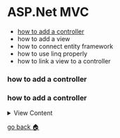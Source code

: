 # ASP.Net MVC

- [how to add a controller][add-control]
- how to add a view
- how to connect entity framework
- how to use linq properly
- how to link a view to a controller

[add-control]:#how-to-add-a-controller
[home]:#aspnet-mvc


### how to add a controller


### how to add a controller

<details>
<summary>
View Content
</summary>

**reference**
- [Controller](https://www.tutorialsteacher.com/mvc/mvc-controller)

1. Right click on the controllers folder and go to  Add > Controller

2. In the controller window,  you can assign your controller to whatever feature you
and then click add



</details>

[go back :house:][home]
